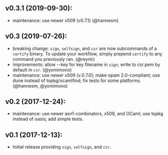 ## v0.3.1 (2019-09-30):
* maintenance: use newer x509 (v0.7.1) (@hannesm)

## v0.3 (2019-07-26):
* breaking change: `sign`, `selfsign`, and `csr` are now subcommands of a `certify` binary.  To update your workflow, simply prepend `certify` to any command you previously ran. (@reynir)
* improvements: allow --key for key filename in `sign`; write to csr.pem by default in `csr`. (@yomimono)
* maintenance: use newer x509 (v.0.7.0); make opam 2.0-compliant; use dune instead of topkg/ocamlfind; fix tests for some platforms. (@hannesm, @yomimono)

## v0.2 (2017-12-24):
* maintenance: use newer asn1-combinators, x509, and OCaml; use topkg instead of oasis; add simple tests.

## v0.1 (2017-12-13):
* Initial release providing `sign`, `selfsign`, and `csr`.
